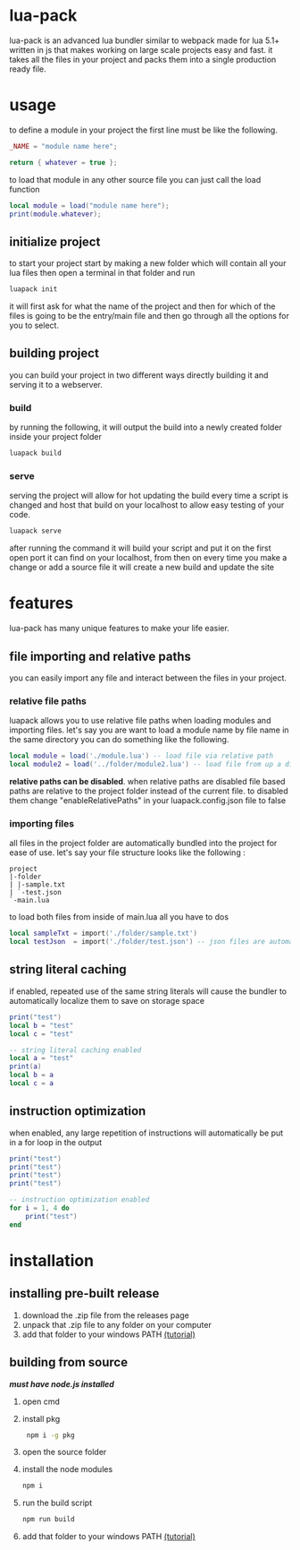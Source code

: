 # lua-pack

lua-pack is an advanced lua bundler similar to webpack made for lua 5.1+ written in js that makes working on large scale projects easy and fast.
it takes all the files in your project and packs them into a single production ready file.

# usage
to define a module in your project the first line must be like the following.

```lua
_NAME = "module name here";

return { whatever = true };
```
to load that module in any other source file you can just call the load function
```lua
local module = load("module name here");
print(module.whatever);
```

## initialize project

to start your project start by making a new folder which will contain all your lua files then open a terminal in that folder and run

```bash
luapack init
```

it will first ask for what the name of the project and then for which of the files is going to be the entry/main file and then go through all the options for you to select.

## building project

you can build your project in two different ways directly building it and serving it to a webserver.

### build

by running the following, it will output the build into a newly created folder inside your project folder

```bash
luapack build
```

### serve

serving the project will allow for hot updating the build every time a script is changed and host that build on your localhost to allow easy testing of your code.

```bash
luapack serve
```

after running the command it will build your script and put it on the first open port it can find on your localhost, from then on every time you make a change or add a source file it will create a new build and update the site


# features

lua-pack has many unique features to make your life easier.

## file importing and relative paths

you can easily import any file and interact between the files in your project.

### relative file paths

luapack allows you to use relative file paths when loading modules and importing files. let's say you are want to load a module name by file name in the same directory you can do something like the following.

```lua
local module = load('./module.lua') -- load file via relative path
local module2 = load('../folder/module2.lua') -- load file from up a directory
```
**relative paths can be disabled**.
when relative paths are disabled file based paths are relative to the project folder instead of the current file. to disabled them change "enableRelativePaths" in your luapack.config.json file to false

### importing files

all files in the project folder are automatically bundled into the project for ease of use. let's say your file structure looks like the following :

```
project
|-folder
| |-sample.txt
| `-test.json
`-main.lua
```

to load both files from inside of main.lua all you have to dos

```lua
local sampleTxt = import('./folder/sample.txt')
local testJson  = import('./folder/test.json') -- json files are automatically converted to lua tables on compilation so you can directly index them after importing
```



## string literal caching

if enabled, repeated use of the same string literals will cause the bundler to automatically localize them to save on storage space

```lua
print("test")
local b = "test"
local c = "test"

-- string literal caching enabled
local a = "test"
print(a)
local b = a
local c = a
```

## instruction optimization

when enabled, any large repetition of instructions will automatically be put in a for loop in the output

```lua
print("test")
print("test")
print("test")
print("test")

-- instruction optimization enabled
for i = 1, 4 do
    print("test")
end
```

# installation

## installing pre-built release

1. download the .zip file from the releases page
2. unpack that .zip file to any folder on your computer
3. add that folder to your windows PATH [(tutorial)](https://www.architectryan.com/2018/03/17/add-to-the-path-on-windows-10/)

## building from source

***must have node.js installed***

1. open cmd

2. install pkg

   ```bash
    npm i -g pkg
   ```

3. open the source folder 

4. install the node modules
   
    ```bash
    npm i
    ```
5. run the build script

   ```bash
   npm run build
   ```

6. add that folder to your windows PATH [(tutorial)](https://www.architectryan.com/2018/03/17/add-to-the-path-on-windows-10/)